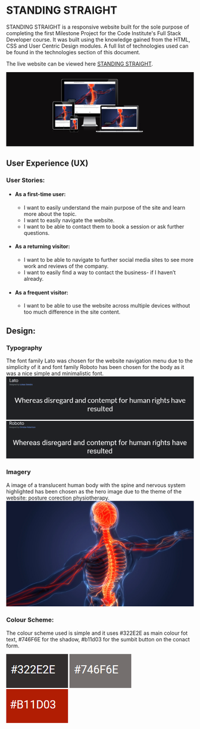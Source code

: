 # STANDING STRAIGHT

STANDING STRAIGHT is a responsive website built for the sole purpose of completing the first Milestone Project for the Code Institute's Full Stack Developer course. It was built using the knowledge gained from the HTML, CSS and User Centric Design modules. A full list of technologies used can be found in the technologies section of this document.

The live website can be viewed here [STANDING STRAIGHT](https://bogdanmaria.github.io/standingstraight/).

![Amiresponsive image of Standing Straight](readme-folder/mockup.png)

## User Experience (UX)

 ### User Stories:
- #### As a first-time user:
    - I want to easily understand the main purpose of the site and learn more about the topic.
	- I want to easily navigate the website.
	- I want to be able to contact them to book a session or ask further questions.
	
- #### As a returning visitor:
	- I want to be able to navigate to further social media sites to see more work and reviews of the company.
	- I want to easily find a way to contact the business- if I haven’t already.

- #### As a frequent visitor:
    - I want to be able to use the website across multiple devices without too much difference in the site content.

## Design:
### Typography
The font family Lato was chosen for the website navigation menu due to the simplicity of it and font family Roboto has been chosen for the body as it was a nice simple and minimalistic font.
![Lato font family](readme-folder/Lato.png)
![Roboto font family](readme-folder/roboto.png)

### Imagery
A image of a translucent human body with the spine and nervous system highlighted has been chosen as the hero image due to the theme of the website: posture corection physiotherapy.
![Hero image](readme-folder/heroimage.webp)

### Colour Scheme:
The colour scheme used is simple and it uses  #322E2E as main colour fot text, #746F6E for the shadow, #b11d03 for the sumbit button on the conact form.

![#322E2E](readme-folder/color1.png) ![#746F6E](readme-folder/color2.png) ![#b11d03](readme-folder/color3.png)